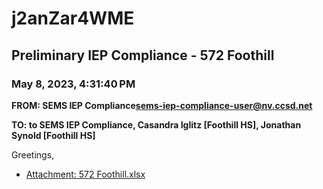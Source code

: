 # j2anZar4WME
## Preliminary IEP Compliance - 572 Foothill
### May 8, 2023, 4:31:40 PM
**FROM: SEMS IEP Compliance<sems-iep-compliance-user@nv.ccsd.net>**

**TO: to SEMS IEP Compliance, Casandra Iglitz [Foothill HS], Jonathan Synold [Foothill HS]**


Greetings, 





* [Attachment: 572 Foothill.xlsx](j2anZar4WME-attachment-1.xlsx)
